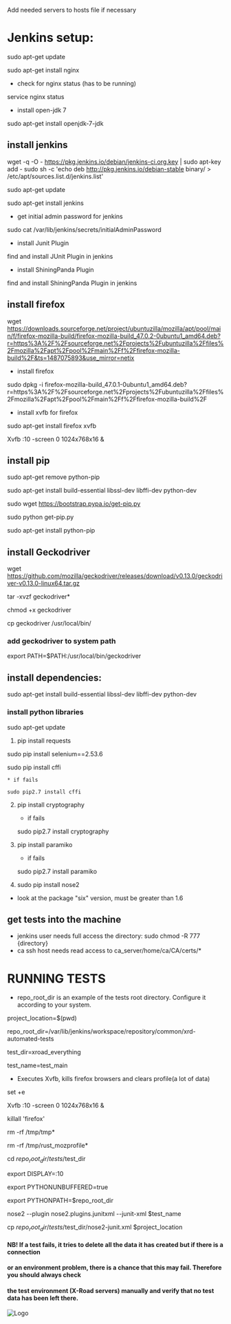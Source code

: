 
Add needed servers to hosts file if necessary


# Jenkins setup:

sudo apt-get update

sudo apt-get install nginx

* check for nginx status (has to be running)

service nginx status
* install open-jdk 7

sudo apt-get install openjdk-7-jdk


## install jenkins
wget -q -O - https://pkg.jenkins.io/debian/jenkins-ci.org.key | sudo apt-key add -
sudo sh -c 'echo deb http://pkg.jenkins.io/debian-stable binary/ > /etc/apt/sources.list.d/jenkins.list'

sudo apt-get update

sudo apt-get install jenkins

* get initial admin password for jenkins

sudo cat /var/lib/jenkins/secrets/initialAdminPassword

* install Junit Plugin

find and install JUnit Plugin in jenkins

* install ShiningPanda Plugin

find and install ShiningPanda Plugin in jenkins





## install firefox
wget https://downloads.sourceforge.net/project/ubuntuzilla/mozilla/apt/pool/main/f/firefox-mozilla-build/firefox-mozilla-build_47.0.2-0ubuntu1_amd64.deb?r=https%3A%2F%2Fsourceforge.net%2Fprojects%2Fubuntuzilla%2Ffiles%2Fmozilla%2Fapt%2Fpool%2Fmain%2Ff%2Ffirefox-mozilla-build%2F&ts=1487075893&use_mirror=netix
* install firefox

sudo dpkg -i firefox-mozilla-build_47.0.1-0ubuntu1_amd64.deb\?r\=https%3A%2F%2Fsourceforge.net%2Fprojects%2Fubuntuzilla%2Ffiles%2Fmozilla%2Fapt%2Fpool%2Fmain%2Ff%2Ffirefox-mozilla-build%2F

* install xvfb for firefox

sudo apt-get install firefox xvfb

Xvfb :10 -screen 0 1024x768x16 &

## install pip
sudo apt-get remove python-pip

sudo apt-get install build-essential libssl-dev libffi-dev python-dev

sudo wget https://bootstrap.pypa.io/get-pip.py

sudo python get-pip.py

sudo apt-get install python-pip



## install Geckodriver
wget https://github.com/mozilla/geckodriver/releases/download/v0.13.0/geckodriver-v0.13.0-linux64.tar.gz

tar -xvzf geckodriver*

chmod +x geckodriver

cp geckodriver /usr/local/bin/

### add geckodriver to system path
export PATH=$PATH:/usr/local/bin/geckodriver

## install dependencies:

sudo apt-get install build-essential libssl-dev libffi-dev python-dev

### install python libraries
sudo apt-get update

1. pip install requests

sudo pip install selenium==2.53.6

sudo pip install cffi

    * if fails
    
    sudo pip2.7 install cffi
    
2. pip install cryptography

    * if fails
    
    sudo pip2.7 install cryptography
    
3. pip install paramiko

    * if fails
    
    sudo pip2.7 install paramiko
    
4. sudo pip install nose2

* look at the package "six" version, must be greater than 1.6


## get tests into the machine

* jenkins user needs full access the directory: 
sudo chmod -R 777 {directory}
* ca ssh host needs read access to ca_server/home/ca/CA/certs/*


# RUNNING TESTS

* repo_root_dir is an example of the tests root directory. Configure it according to your system.

project_location=$(pwd)

repo_root_dir=/var/lib/jenkins/workspace/repository/common/xrd-automated-tests

test_dir=xroad_everything

test_name=test_main

* Executes Xvfb, kills firefox browsers and clears profile(a lot of data)

set +e

Xvfb :10 -screen 0 1024x768x16 &

killall 'firefox'

rm -rf /tmp/tmp*

rm -rf /tmp/rust_mozprofile*

cd $repo_root_dir/tests/$test_dir

export DISPLAY=:10

export PYTHONUNBUFFERED=true

export PYTHONPATH=$repo_root_dir

nose2 --plugin nose2.plugins.junitxml  --junit-xml $test_name

cp $repo_root_dir/tests/$test_dir/nose2-junit.xml  $project_location

#### NB! If a test fails, it tries to delete all the data it has created but if there is a connection
#### or an environment problem, there is a chance that this may fail. Therefore you should always check
#### the test environment (X-Road servers) manually and verify that no test data has been left there.

![Logo](https://github.com/ria-ee/X-Road/blob/develop/doc/Manuals/img/eu_regional_development_fund_horizontal_div_15.png "EU logo")